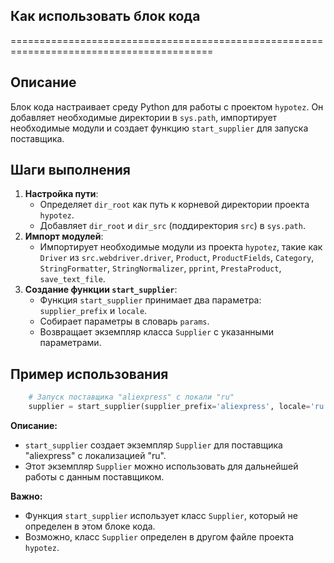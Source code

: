 ## Как использовать блок кода
=========================================================================================

Описание
-------------------------
Блок кода настраивает среду Python для работы с проектом `hypotez`. Он добавляет необходимые директории в `sys.path`, импортирует необходимые модули и создает функцию `start_supplier` для запуска поставщика.

Шаги выполнения
-------------------------
1. **Настройка пути**:
    - Определяет `dir_root` как путь к корневой директории проекта `hypotez`.
    - Добавляет `dir_root` и `dir_src` (поддиректория `src`) в `sys.path`.
2. **Импорт модулей**:
    - Импортирует необходимые модули из проекта `hypotez`, такие как `Driver` из `src.webdriver.driver`, `Product`, `ProductFields`, `Category`, `StringFormatter`, `StringNormalizer`, `pprint`, `PrestaProduct`, `save_text_file`.
3. **Создание функции `start_supplier`**:
    - Функция `start_supplier` принимает два параметра: `supplier_prefix` и `locale`.
    - Собирает параметры в словарь `params`.
    - Возвращает экземпляр класса `Supplier` с указанными параметрами.

Пример использования
-------------------------

```python
    # Запуск поставщика "aliexpress" с локали "ru"
    supplier = start_supplier(supplier_prefix='aliexpress', locale='ru')
```

**Описание:**
- `start_supplier` создает экземпляр `Supplier` для поставщика "aliexpress" с локализацией "ru".
- Этот экземпляр `Supplier` можно использовать для дальнейшей работы с данным поставщиком.

**Важно:** 
- Функция `start_supplier` использует класс `Supplier`, который не определен в этом блоке кода. 
- Возможно, класс `Supplier` определен в другом файле проекта `hypotez`.